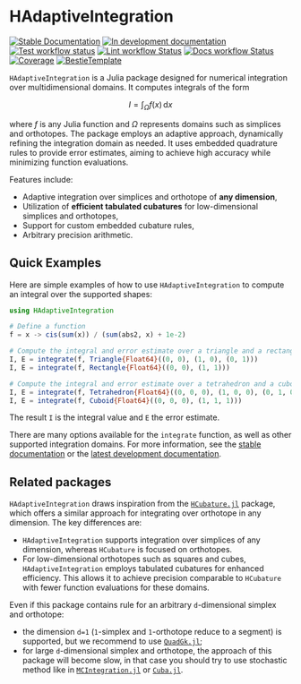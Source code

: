 # HAdaptiveIntegration

[![Stable Documentation](https://img.shields.io/badge/docs-stable-blue.svg)](https://zmoitier.github.io/HAdaptiveIntegration.jl/stable)
[![In development documentation](https://img.shields.io/badge/docs-dev-blue.svg)](https://zmoitier.github.io/HAdaptiveIntegration.jl/dev)
[![Test workflow status](https://github.com/zmoitier/HAdaptiveIntegration.jl/actions/workflows/Test.yml/badge.svg?branch=main)](https://github.com/zmoitier/HAdaptiveIntegration.jl/actions/workflows/Test.yml?query=branch%3Amain)
[![Lint workflow Status](https://github.com/zmoitier/HAdaptiveIntegration.jl/actions/workflows/Lint.yml/badge.svg?branch=main)](https://github.com/zmoitier/HAdaptiveIntegration.jl/actions/workflows/Lint.yml?query=branch%3Amain)
[![Docs workflow Status](https://github.com/zmoitier/HAdaptiveIntegration.jl/actions/workflows/Docs.yml/badge.svg?branch=main)](https://github.com/zmoitier/HAdaptiveIntegration.jl/actions/workflows/Docs.yml?query=branch%3Amain)
[![Coverage](https://codecov.io/gh/zmoitier/HAdaptiveIntegration.jl/branch/main/graph/badge.svg)](https://codecov.io/gh/zmoitier/HAdaptiveIntegration.jl)
[![BestieTemplate](https://img.shields.io/endpoint?url=https://raw.githubusercontent.com/JuliaBesties/BestieTemplate.jl/main/docs/src/assets/badge.json)](https://github.com/JuliaBesties/BestieTemplate.jl)

`HAdaptiveIntegration` is a Julia package designed for numerical integration over
multidimensional domains. It computes integrals of the form

```math
I = \int_{\Omega} f(x) \, \mathrm{d}x
```

where $f$ is any Julia function and $\Omega$ represents domains such as simplices and
orthotopes. The package employs an adaptive approach, dynamically refining the integration
domain as needed. It uses embedded quadrature rules to provide error estimates, aiming to
achieve high accuracy while minimizing function evaluations.

Features include:

- Adaptive integration over simplices and orthotope of **any dimension**,
- Utilization of **efficient tabulated cubatures** for low-dimensional simplices and
  orthotopes,
- Support for custom embedded cubature rules,
- Arbitrary precision arithmetic.

## Quick Examples

Here are simple examples of how to use `HAdaptiveIntegration` to compute an integral over
the supported shapes:

```julia
using HAdaptiveIntegration

# Define a function
f = x -> cis(sum(x)) / (sum(abs2, x) + 1e-2)

# Compute the integral and error estimate over a triangle and a rectangle
I, E = integrate(f, Triangle{Float64}((0, 0), (1, 0), (0, 1)))
I, E = integrate(f, Rectangle{Float64}((0, 0), (1, 1)))

# Compute the integral and error estimate over a tetrahedron and a cuboid
I, E = integrate(f, Tetrahedron{Float64}((0, 0, 0), (1, 0, 0), (0, 1, 0), (0, 0, 1)))
I, E = integrate(f, Cuboid{Float64}((0, 0, 0), (1, 1, 1)))

```

The result `I` is the integral value and `E` the error estimate.

There are many options available for the `integrate` function, as well as other supported
integration domains. For more information, see the
[stable documentation](https://zmoitier.github.io/HAdaptiveIntegration.jl/stable/) or the
[latest development documentation](https://zmoitier.github.io/HAdaptiveIntegration.jl/dev/).

## Related packages

`HAdaptiveIntegration` draws inspiration from the
[`HCubature.jl`](https://github.com/JuliaMath/HCubature.jl) package, which offers a similar
approach for integrating over orthotope in any dimension. The key differences are:

- `HAdaptiveIntegration` supports integration over simplices of any dimension, whereas
`HCubature` is focused on orthotopes.
- For low-dimensional orthotopes such as squares and cubes, `HAdaptiveIntegration` employs
  tabulated cubatures for enhanced efficiency. This allows it to achieve precision
  comparable to `HCubature` with fewer function evaluations for these domains.

Even if this package contains rule for an arbitrary `d`-dimensional simplex and orthotope:

- the dimension `d=1` (`1`-simplex and `1`-orthotope reduce to a segment) is supported, but
  we recommend to use [`QuadGk.jl`](https://github.com/JuliaMath/QuadGK.jl);
- for large `d`-dimensional simplex and orthotope, the approach of this package will become
  slow, in that case you should try to use stochastic method like in
  [`MCIntegration.jl`](https://github.com/numericalEFT/MCIntegration.jl) or
  [`Cuba.jl`](https://github.com/giordano/Cuba.jl).
